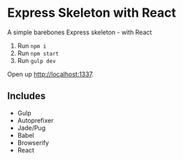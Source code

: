 # Express Skeleton with React

A simple barebones Express skeleton - with React

1. Run `npm i`
2. Run `npm start`
3. Run `gulp dev`

Open up [http://localhost:1337](http://localhost:1337).

## Includes

- Gulp
- Autoprefixer
- Jade/Pug
- Babel
- Browserify
- React

